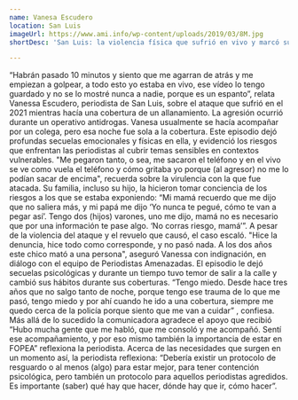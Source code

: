 ```yaml
---
name: Vanesa Escudero
location: San Luis
imageUrl: https://www.ami.info/wp-content/uploads/2019/03/8M.jpg
shortDesc: 'San Luis: la violencia física que sufrió en vivo y marcó su carrera'

---
```


“Habrán pasado 10 minutos y siento que me agarran de atrás y me empiezan a golpear, a todo esto yo estaba en vivo, ese vídeo lo tengo guardado y no se lo mostré nunca a nadie, porque es un espanto”, relata Vanessa Escudero, periodista de San Luis, sobre el ataque que sufrió en el 2021 mientras hacía una cobertura de un allanamiento.
La agresión ocurrió durante un operativo antidrogas. Vanesa usualmente se hacía acompañar por un colega, pero esa noche fue sola a la cobertura. Este episodio dejó profundas secuelas emocionales y físicas en ella, y evidenció los riesgos que enfrentan las periodistas al cubrir temas sensibles en contextos vulnerables.
"Me pegaron tanto, o sea, me sacaron el teléfono y en el vivo se ve como vuela el teléfono y cómo gritaba yo porque (al agresor) no me lo podían sacar de encima", recuerda sobre la virulencia con la que fue atacada.
Su familia, incluso su hijo, la hicieron tomar conciencia de los riesgos a los que se estaba exponiendo: “Mi mamá recuerdo que me dijo que no saliera más, y mi papá me dijo ‘Yo nunca te pegué, cómo te van a pegar así’. Tengo dos (hijos) varones, uno me dijo, mamá no es necesario que por una información te pase algo. ‘No corras riesgo, mamá’”.
A pesar de la violencia del ataque y el revuelo que causó, el caso escaló. "Hice la denuncia, hice todo como corresponde, y no pasó nada. A los dos años este chico mató a una persona", aseguró Vanessa con indignación, en diálogo con el equipo de Periodistas Amenazadas.
El episodio le dejó secuelas psicológicas y durante un tiempo tuvo temor de salir a la calle y cambió sus hábitos durante sus coberturas. “Tengo miedo. Desde hace tres años que no salgo tanto de noche, porque tengo ese trauma de lo que me pasó, tengo miedo y por ahí cuando he ido a una cobertura, siempre me quedo cerca de la policía porque siento que me van a cuidar” , confiesa. 
Más allá de lo sucedido la comunicadora agradece el apoyo que recibió “Hubo mucha gente que me habló, que me consoló y me acompañó. Sentí ese acompañamiento, y por eso mismo también la importancia de estar en FOPEA” reflexiona la periodista. 
Acerca de las necesidades que surgen en un momento así, la periodista reflexiona:  “Debería existir un protocolo de resguardo o al menos (algo) para estar mejor, para tener contención psicológica, pero también un protocolo para aquellos periodistas agredidos. Es importante (saber) qué hay que hacer, dónde hay que ir, cómo hacer”.


